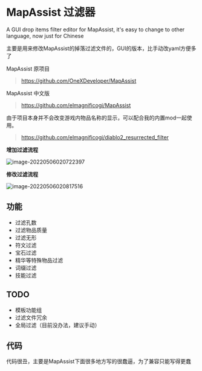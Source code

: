 # MapAssist 过滤器

A GUI drop items filter editor for MapAssist, it's easy to change to other language, now just for Chinese

主要是用来修改MapAssist的掉落过滤文件的，GUI的版本，比手动改yaml方便多了



MapAssist 原项目

> https://github.com/OneXDeveloper/MapAssist



MapAssist 中文版

> https://github.com/elmagnificogi/MapAssist



由于项目本身并不会改变游戏内物品名称的显示，可以配合我的内置mod一起使用。

> https://github.com/elmagnificogi/diablo2_resurrected_filter



**增加过滤流程**

![image-20220506020722397](http://img.elmagnifico.tech:9514/static/upload/elmagnifico/202205060207504.png)

**修改过滤流程**

![image-20220506020817516](http://img.elmagnifico.tech:9514/static/upload/elmagnifico/202205060208566.png)



## 功能

- 过滤孔数
- 过滤物品质量
- 过滤无形
- 符文过滤
- 宝石过滤
- 精华等特殊物品过滤
- 词缀过滤
- 技能过滤



## TODO

- 模板功能组
- 过滤文件冗余
- 全局过滤（目前没办法，建议手动）



## 代码

代码很丑，主要是MapAssist下面很多地方写的很蠢逼，为了兼容只能写得更蠢